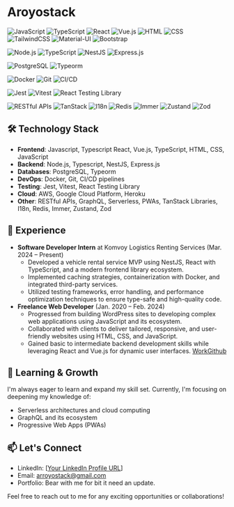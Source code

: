 # Aroyostack

![JavaScript](https://img.shields.io/badge/-JavaScript-black?style=flat-square&logo=javascript)
![TypeScript](https://img.shields.io/badge/-TypeScript-007ACC?style=flat-square&logo=typescript)
![React](https://img.shields.io/badge/-React-black?style=flat-square&logo=react)
![Vue.js](https://img.shields.io/badge/-Vue.js-4FC08D?style=flat-square&logo=vue.js&logoColor=white)
![HTML](https://img.shields.io/badge/-HTML-E34F26?style=flat-square&logo=html5&logoColor=white)
![CSS](https://img.shields.io/badge/-CSS-1572B6?style=flat-square&logo=css3)
![TailwindCSS](https://img.shields.io/badge/-TailwindCSS-38B2AC?style=flat-square&logo=tailwind-css&logoColor=white)
![Material-UI](https://img.shields.io/badge/-Material--UI-0081CB?style=flat-square&logo=material-ui)
![Bootstrap](https://img.shields.io/badge/-Bootstrap-7952B3?style=flat-square&logo=bootstrap&logoColor=white)


![Node.js](https://img.shields.io/badge/-Node.js-339933?style=flat-square&logo=node.js&logoColor=white)
![TypeScript](https://img.shields.io/badge/-TypeScript-007ACC?style=flat-square&logo=typescript)
![NestJS](https://img.shields.io/badge/-NestJS-E0234E?style=flat-square&logo=nestjs&logoColor=white)
![Express.js](https://img.shields.io/badge/-Express.js-000000?style=flat-square&logo=express)


![PostgreSQL](https://img.shields.io/badge/-PostgreSQL-336791?style=flat-square&logo=postgresql)
![Typeorm](https://img.shields.io/badge/-Typeorm-black?style=flat-square&logo=typeorm)
 
![Docker](https://img.shields.io/badge/-Docker-2496ED?style=flat-square&logo=docker&logoColor=white)
![Git](https://img.shields.io/badge/-Git-F05032?style=flat-square&logo=git&logoColor=white)
![CI/CD](https://img.shields.io/badge/-CI%2FCD-ED8B00?style=flat-square)

![Jest](https://img.shields.io/badge/-Jest-C21325?style=flat-square&logo=jest&logoColor=white)
![Vitest](https://img.shields.io/badge/-Vitest-4FC08D?style=flat-square)
![React Testing Library](https://img.shields.io/badge/-React%20Testing%20Library-61DAFB?style=flat-square&logo=react&logoColor=black)

![RESTful APIs](https://img.shields.io/badge/-RESTful%20APIs-8B8B8B?style=flat-square)
![TanStack](https://img.shields.io/badge/-TanStack-ED8B00?style=flat-square)
![I18n](https://img.shields.io/badge/-I18n-007ACC?style=flat-square)
![Redis](https://img.shields.io/badge/-Redis-DC382D?style=flat-square&logo=redis&logoColor=white)
![Immer](https://img.shields.io/badge/-Immer-5A0FC8?style=flat-square)
![Zustand](https://img.shields.io/badge/-Zustand-ED8B00?style=flat-square)
![Zod](https://img.shields.io/badge/-Zod-007ACC?style=flat-square)

## **🛠️ Technology Stack**

- **Frontend**: Javascript, Typescript  React, Vue.js, TypeScript, HTML, CSS, JavaScript
- **Backend**: Node.js, Typescript, NestJS, Express.js
- **Databases**:  PostgreSQL, Typeorm
- **DevOps**: Docker, Git, CI/CD pipelines
- **Testing**: Jest, Vitest, React Testing Library
- **Cloud**: AWS, Google Cloud Platform, Heroku
- **Other**: RESTful APIs, GraphQL, Serverless, PWAs, TanStack Libraries, I18n, Redis, Immer, Zustand, Zod



## **💼 Experience**

- **Software Developer Intern** at Komvoy Logistics Renting Services (Mar. 2024 – Present)
    - Developed a vehicle rental service MVP using NestJS, React with TypeScript, and a modern frontend library ecosystem.
    - Implemented caching strategies, containerization with Docker, and integrated third-party services.
    - Utilized testing frameworks, error handling, and performance optimization techniques to ensure type-safe and high-quality code.
- **Freelance Web Developer** (Jan. 2020 – Feb. 2024)
    - Progressed from building WordPress sites to developing complex web applications using JavaScript and its ecosystem.
    - Collaborated with clients to deliver tailored, responsive, and user-friendly websites using HTML, CSS, and JavaScript.
    - Gained basic to intermediate backend development skills while leveraging React and Vue.js for dynamic user interfaces.
   [WorkGithub](https://github.com/elhadj-Komvoy)


## **🌱 Learning & Growth**

I'm always eager to learn and expand my skill set. Currently, I'm focusing on deepening my knowledge of:

- Serverless architectures and cloud computing
- GraphQL and its ecosystem
- Progressive Web Apps (PWAs)

## **📫 Let's Connect**

- LinkedIn: [[Your LinkedIn Profile URL](https://www.linkedin.com/in/elhadjarroyo/)]
- Email: arroyostack@gmail.com
- Portfolio: Bear with me for bit it need an update.

Feel free to reach out to me for any exciting opportunities or collaborations!
